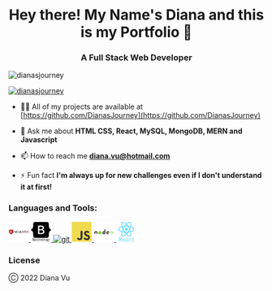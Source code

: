 <h1 align="center">Hey there! My Name's Diana and this is my Portfolio 🌱</h1>
<h3 align="center">A Full Stack Web Developer</h3>

<p align="left"> <img src="https://komarev.com/ghpvc/?username=dianasjourney&label=Profile%20views&color=0e75b6&style=flat" alt="dianasjourney" /> </p>

<p align="left"> <a href="https://github.com/ryo-ma/github-profile-trophy"><img src="https://github-profile-trophy.vercel.app/?username=dianasjourney" alt="dianasjourney" /></a> </p>

- 👨‍💻 All of my projects are available at [https://github.com/DianasJourney](https://github.com/DianasJourney)

- 💬 Ask me about **HTML CSS, React, MySQL, MongoDB, MERN and Javascript**

- 📫 How to reach me **diana.vu@hotmail.com**

- ⚡ Fun fact **I'm always up for new challenges even if I don't understand it at first!**
<p align="left">
</p>

<h3 align="left">Languages and Tools:</h3>
<p align="left"> <a href="https://angular.io" target="_blank" rel="noreferrer"> <img src="https://raw.githubusercontent.com/devicons/devicon/master/icons/angularjs/angularjs-original-wordmark.svg" alt="angularjs" width="40" height="40"/> </a> <a href="https://getbootstrap.com" target="_blank" rel="noreferrer"> <img src="https://raw.githubusercontent.com/devicons/devicon/master/icons/bootstrap/bootstrap-plain-wordmark.svg" alt="bootstrap" width="40" height="40"/> </a> <a href="https://git-scm.com/" target="_blank" rel="noreferrer"> <img src="https://www.vectorlogo.zone/logos/git-scm/git-scm-icon.svg" alt="git" width="40" height="40"/> </a> <a href="https://developer.mozilla.org/en-US/docs/Web/JavaScript" target="_blank" rel="noreferrer"> <img src="https://raw.githubusercontent.com/devicons/devicon/master/icons/javascript/javascript-original.svg" alt="javascript" width="40" height="40"/> </a> <a href="https://nodejs.org" target="_blank" rel="noreferrer"> <img src="https://raw.githubusercontent.com/devicons/devicon/master/icons/nodejs/nodejs-original-wordmark.svg" alt="nodejs" width="40" height="40"/> </a> <a href="https://reactjs.org/" target="_blank" rel="noreferrer"> <img src="https://raw.githubusercontent.com/devicons/devicon/master/icons/react/react-original-wordmark.svg" alt="react" width="40" height="40"/> </a> </p>




### License 
Ⓒ 2022 Diana Vu

